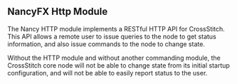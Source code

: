 ﻿## NancyFX Http Module

The Nancy HTTP module implements a RESTful HTTP API for CrossStitch. This API allows a remote user to issue queries to the node to get status information, and also issue commands to the node to change state. 

Without the HTTP module and without another commanding module, the CrossStitch core node will not be able to change state from its initial startup configuration, and will not be able to easily report status to the user.